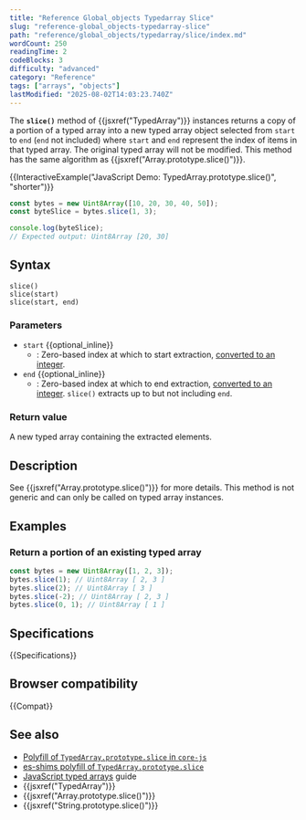 ```yaml
---
title: "Reference Global_objects Typedarray Slice"
slug: "reference-global_objects-typedarray-slice"
path: "reference/global_objects/typedarray/slice/index.md"
wordCount: 250
readingTime: 2
codeBlocks: 3
difficulty: "advanced"
category: "Reference"
tags: ["arrays", "objects"]
lastModified: "2025-08-02T14:03:23.740Z"
---
```



The **`slice()`** method of {{jsxref("TypedArray")}} instances returns a copy of a portion of a typed array into a new typed array object selected from `start` to `end` (`end` not included) where `start` and `end` represent the index of items in that typed array. The original typed array will not be modified. This method has the same algorithm as {{jsxref("Array.prototype.slice()")}}.

{{InteractiveExample("JavaScript Demo: TypedArray.prototype.slice()", "shorter")}}

```js interactive-example
const bytes = new Uint8Array([10, 20, 30, 40, 50]);
const byteSlice = bytes.slice(1, 3);

console.log(byteSlice);
// Expected output: Uint8Array [20, 30]
```

## Syntax

```js-nolint
slice()
slice(start)
slice(start, end)
```

### Parameters

- `start` {{optional_inline}}
  - : Zero-based index at which to start extraction, [converted to an integer](/en-US/docs/Web/JavaScript/Reference/Global_Objects/Number#integer_conversion).
- `end` {{optional_inline}}
  - : Zero-based index at which to end extraction, [converted to an integer](/en-US/docs/Web/JavaScript/Reference/Global_Objects/Number#integer_conversion). `slice()` extracts up to but not including `end`.

### Return value

A new typed array containing the extracted elements.

## Description

See {{jsxref("Array.prototype.slice()")}} for more details. This method is not generic and can only be called on typed array instances.

## Examples

### Return a portion of an existing typed array

```js
const bytes = new Uint8Array([1, 2, 3]);
bytes.slice(1); // Uint8Array [ 2, 3 ]
bytes.slice(2); // Uint8Array [ 3 ]
bytes.slice(-2); // Uint8Array [ 2, 3 ]
bytes.slice(0, 1); // Uint8Array [ 1 ]
```

## Specifications

{{Specifications}}

## Browser compatibility

{{Compat}}

## See also

- [Polyfill of `TypedArray.prototype.slice` in `core-js`](https://github.com/zloirock/core-js#ecmascript-typed-arrays)
- [es-shims polyfill of `TypedArray.prototype.slice`](https://www.npmjs.com/package/typedarray.prototype.slice)
- [JavaScript typed arrays](/en-US/docs/Web/JavaScript/Guide/Typed_arrays) guide
- {{jsxref("TypedArray")}}
- {{jsxref("Array.prototype.slice()")}}
- {{jsxref("String.prototype.slice()")}}

